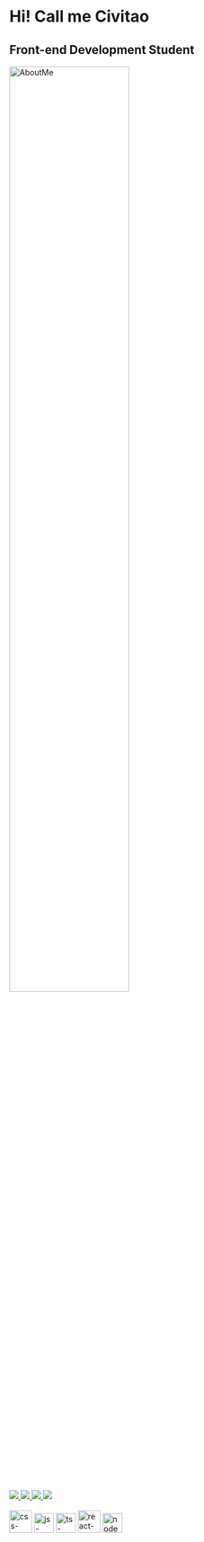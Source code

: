 # Hi! Call me Civitao
## Front-end Development Student
<div>
  <a href="https://github.com/civitao" target=blank>
    <img src="https://github-readme-stats.vercel.app/api?username=civitao&show_icons=true&theme=dark"
         alt="AboutMe"
         width=65% />
  </a> 
</div>

 <div>
   <a href="https://linkedin.com/in/vitor-marques-dev" target=blank_>
   	<img src="https://img.shields.io/badge/LinkedIn-0077B5?style=for-the-badge&logo=linkedin&logoColor=white" />
   </a>
   <a href="mailto:civitao011@gmail.com" target=blank_>
    <img src="https://img.shields.io/badge/Gmail-D14836?style=for-the-badge&logo=gmail&logoColor=white" />         	   
  </a> 
   <a href="https://discord./civitao#6524" target=blank_> 
    <img src="  https://img.shields.io/badge/Discord-7289DA?style=for-the-badge&logo=discord&logoColor=white" />         	   
  </a> 
   <a href="https://instagram.com/civitao_" target=blank_>
    <img src="https://img.shields.io/badge/Instagram-E4405F?style=for-the-badge&logo=instagram&logoColor=white" />         	 
  </a> 
  </div>

 
<br>
<div>
   <img src="https://cdn.jsdelivr.net/gh/devicons/devicon/icons/css3/css3-original-wordmark.svg" 
       height=40 
       width=40
       alt="css-icon"
       />
  <img src="https://cdn.jsdelivr.net/gh/devicons/devicon/icons/javascript/javascript-original.svg" 
       height=35 
       width=35
       alt="js-icon"
       />
  <img src="https://cdn.jsdelivr.net/gh/devicons/devicon/icons/typescript/typescript-plain.svg" 
       height=35 
       width=35 
       alt="ts-icon" 
     />        
   <img src="https://cdn.jsdelivr.net/gh/devicons/devicon/icons/react/react-original.svg" 
        height=40 
        width=40
        alt="react-icon"
      />
   <img src="https://cdn.jsdelivr.net/gh/devicons/devicon/icons/nodejs/nodejs-original.svg" 
         height=35
         width=35
         alt="node-icon"
       />         
 </div>                               
